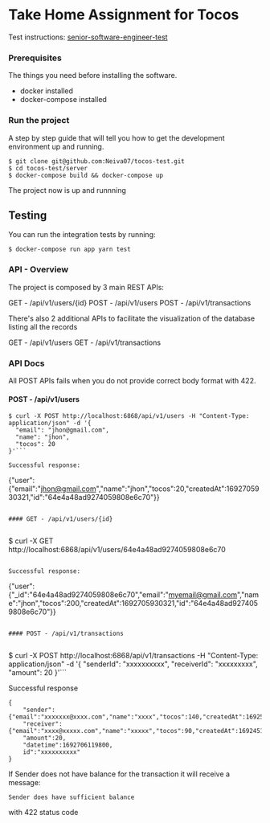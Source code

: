 # Take Home Assignment for Tocos

Test instructions: [senior-software-engineer-test](https://github.com/tocos-org/hiring-tasks/tree/main/principal-and-senior-software-engineer)


### Prerequisites

The things you need before installing the software.

* docker installed 
* docker-compose installed 

### Run the project 

A step by step guide that will tell you how to get the development environment up and running.

```
$ git clone git@github.com:Neiva07/tocos-test.git
$ cd tocos-test/server 
$ docker-compose build && docker-compose up 
```

The project now is up and runnning

## Testing 

You can run the integration tests by running:

```
$ docker-compose run app yarn test
```

### API - Overview 

The project is composed by 3 main REST APIs:

GET - /api/v1/users/{id}
POST - /api/v1/users
POST - /api/v1/transactions

There's also 2 additional APIs to facilitate the visualization of the database listing all the records 

GET - /api/v1/users
GET - /api/v1/transactions



### API Docs 

All POST APIs fails when you do not provide correct body format with 422.

#### POST - /api/v1/users


```
$ curl -X POST http://localhost:6868/api/v1/users -H "Content-Type: application/json" -d '{
  "email": "jhon@gmail.com",
  "name": "jhon",
  "tocos": 20
}'```

Successful response:
```
{"user":{"email":"jhon@gmail.com","name":"jhon","tocos":20,"createdAt":1692705930321,"id":"64e4a48ad9274059808e6c70"}}

```

#### GET - /api/v1/users/{id}


```
$ curl -X GET http://localhost:6868/api/v1/users/64e4a48ad9274059808e6c70
```

Successful response:

```
{"user":{"_id":"64e4a48ad9274059808e6c70","email":"myemail@gmail.com","name":"jhon","tocos":200,"createdAt":1692705930321,"id":"64e4a48ad9274059808e6c70"}}
```

#### POST - /api/v1/transactions


```
$ curl -X POST http://localhost:6868/api/v1/transactions -H "Content-Type: application/json" -d '{
  "senderId": "xxxxxxxxxx",
  "receiverId": "xxxxxxxxx",
  "amount": 20
}'```

Successful response

```
{
    "sender":{"email":"xxxxxxx@xxxx.com","name":"xxxx","tocos":140,"createdAt":1692528980734,"id":"xxxxxxxx","updatedAt":1692706119800},
    "receiver":{"email":"xxxx@xxxxx.com","name":"xxxxx","tocos":90,"createdAt":1692451334463,"id":"xxxxxx","updatedAt":1692706119800},
    "amount":20,
    "datetime":1692706119800, 
    id":"xxxxxxxxxx"
}
```

If Sender does not have balance for the transaction it will receive a message:
```
Sender does have sufficient balance
```
with 422 status code

